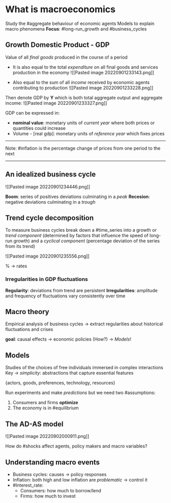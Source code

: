 # What is macroeconomics
Study the #aggregate behaviour of economic agents
Models to explain macro phenomena
**Focus**: #long-run_growth and #business_cycles

## Growth Domestic Product - GDP
Value of all *final goods* produced in the course of a period
- It is also equal to the total *expenditure* on all final goods and services production in the economy
	![[Pasted image 20220901233143.png]]

- Also equal to the sum of all *income* received by economic agents contributing to production
![[Pasted image 20220901233228.png]]

Then denote GDP by **Y** which is both total aggregate output and aggregate income:
![[Pasted image 20220901233327.png]]

GDP can be expressed in:
- **nominal value**: monetary units of *current year* where both prices or quantities could increase
- Volume - [real gdp]: monetary units of *reference year* which fixes prices

---
Note: #inflation is the percentage change of prices from one period to the next

---
## An idealized business cycle
![[Pasted image 20220901234446.png]]

**Boom**: series of positives deviations culminating in a *peak*
**Recesion**: negative deviations culminating in a *trough*

## Trend cycle decomposition
To measure business cycles break down a #time_series into a growth or *trend component* (determined by factors that influence the speed of long-run growth) and a *cyclical component* (percentage deviation of the series from its trend)

![[Pasted image 20220901235556.png]]

% $\rightarrow$ rates

### Irregularities in GDP fluctuations
**Regularity**: deviations from trend are persistent
**Irregularities**: amplitude and frequency of fluctuations vary consistently over time

## Macro theory
Empirical analysis of business cycles $\rightarrow$ extract regularities about historical fluctuations and crises

**goal**: causal effects $\rightarrow$ economic policies (How?) $\rightarrow$ *Models*!

## Models
Studies of the choices of free individuals immersed in complex interactions
Key $\rightarrow$ *simplicity*: abstractions that capture essential features

{actors, goods, preferences, technology, resources}

Run experiments and make *predictions* but we need two #assumptions:
1. Consumers and firms **optimize** 
2. The economy is in #equilibrium

## The AD-AS model
![[Pasted image 20220902000911.png]]

How do #shocks affect agents, policy makers and macro variables?

## Understanding macro events
- Business cycles: causes $\rightarrow$ policy responses
- Inflation: both high and low inflation are *problematic* $\rightarrow$ control it
- #Interest_rate:
	- Consumers: how much to borrow/lend
	- Firms: how much to invest
